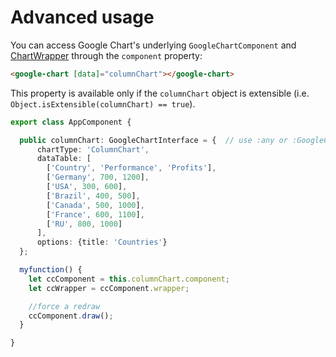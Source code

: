 # Advanced usage
You can access Google Chart's underlying `GoogleChartComponent` and [ChartWrapper](https://developers.google.com/chart/interactive/docs/reference#chartwrapperobject) through the `component` property:
```html
<google-chart [data]="columnChart"></google-chart>
```

This property is available only if the `columnChart` object is extensible
(i.e. `Object.isExtensible(columnChart) == true`).

```ts
export class AppComponent {

  public columnChart: GoogleChartInterface = {  // use :any or :GoogleChartInterface
      chartType: 'ColumnChart',
      dataTable: [
        ['Country', 'Performance', 'Profits'],
        ['Germany', 700, 1200],
        ['USA', 300, 600],
        ['Brazil', 400, 500],
        ['Canada', 500, 1000],
        ['France', 600, 1100],
        ['RU', 800, 1000]
      ],
      options: {title: 'Countries'}
  };

  myfunction() {
    let ccComponent = this.columnChart.component;
    let ccWrapper = ccComponent.wrapper;

    //force a redraw
    ccComponent.draw();
  }

}
```
